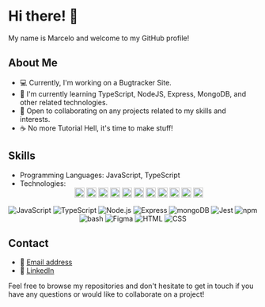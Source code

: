 # Hi there! 👋

My name is Marcelo and welcome to my GitHub profile! 

## About Me

- 💻 Currently, I'm working on a Bugtracker Site.
- 🌱 I'm currently learning TypeScript, NodeJS, Express, MongoDB, and other related technologies.
- 🤝 Open to collaborating on any projects related to my skills and interests.
- ☕ No more Tutorial Hell, it's time to make stuff!

## Skills
- Programming Languages: JavaScript, TypeScript
- Technologies: <div align="center">
  <img height="20" src="https://img.shields.io/badge/Code-JavaScript-informational?style=flat&logo=javascript&logoColor=white&color=2bbc8a&labelColor=2c3e50" alt="JavaScript">
  <img height="20" src="https://img.shields.io/badge/Code-TypeScript-informational?style=flat&logo=typescript&logoColor=white&color=2bbc8a&labelColor=2c3e50" alt="TypeScript">
  <img height="20" src="https://img.shields.io/badge/Tech-Node.js-informational?style=flat&logo=node.js&logoColor=white&color=2bbc8a&labelColor=2c3e50" alt="Node.js">
  <img height="20" src="https://img.shields.io/badge/Tech-Express.js-informational?style=flat&logo=express&logoColor=white&color=2bbc8a&labelColor=2c3e50" alt="Express">
  <img height="20" src="https://img.shields.io/badge/Tech-MongoDB-informational?style=flat&logo=mongodb&logoColor=white&color=2bbc8a&labelColor=2c3e50" alt="MongoDB">
  <img height="20" src="https://img.shields.io/badge/Tools-Jest-informational?style=flat&logo=jest&logoColor=white&color=2bbc8a&labelColor=2c3e50" alt="Jest">
  <img height="20" src="https://img.shields.io/badge/Tools-npm-informational?style=flat&logo=npm&logoColor=white&color=2bbc8a&labelColor=2c3e50" alt="npm">
  <img height="20" src="https://img.shields.io/badge/Tools-bash-informational?style=flat&logo=gnu-bash&logoColor=white&color=2bbc8a&labelColor=2c3e50" alt="bash">
  <img height="20" src="https://img.shields.io/badge/Tools-Figma-informational?style=flat&logo=figma&logoColor=white&color=2bbc8a&labelColor=2c3e50" alt="Figma">
  <img height="20" src="https://img.shields.io/badge/Code-HTML-informational?style=flat&logo=html5&logoColor=white&color=2bbc8a&labelColor=2c3e50" alt="HTML">
  <img height="20" src="https://img.shields.io/badge/Code-CSS-informational?style=flat&logo=css3&logoColor=white&color=2bbc8a&labelColor=2c3e50" alt="CSS">
</div>

<div align="center">
  <img src="https://img.shields.io/badge/code-JavaScript-yellow?style=flat-square&logo=javascript" alt="JavaScript" />
  <img src="https://img.shields.io/badge/code-TypeScript-blue?style=flat-square&logo=typescript" alt="TypeScript" />
  <img src="https://img.shields.io/badge/tech-Node.js-green?style=flat-square&logo=node.js" alt="Node.js" />
  <img src="https://img.shields.io/badge/tech-Express-lightgrey?style=flat-square&logo=express" alt="Express" />
  <img src="https://img.shields.io/badge/tech-mongoDB-brightgreen?style=flat-square&logo=mongodb" alt="mongoDB" />
  <img src="https://img.shields.io/badge/code-Jest-red?style=flat-square&logo=jest" alt="Jest" />
  <img src="https://img.shields.io/badge/tools-npm-orange?style=flat-square&logo=npm" alt="npm" />
  <img src="https://img.shields.io/badge/tools-bash-yellowgreen?style=flat-square&logo=gnu-bash" alt="bash" />
  <img src="https://img.shields.io/badge/tools-Figma-purple?style=flat-square&logo=figma" alt="Figma" />
  <img src="https://img.shields.io/badge/code-HTML-orange?style=flat-square&logo=html5" alt="HTML" />
  <img src="https://img.shields.io/badge/code-CSS-blue?style=flat-square&logo=css3" alt="CSS" />
</div>








## Contact
- 📧 [Email address](mrcel83@gmail.com)
- 💼 [LinkedIn](https://www.linkedin.com/in/marcelo-oliveira-1445b5222/)

Feel free to browse my repositories and don't hesitate to get in touch if you have any questions or would like to collaborate on a project!
